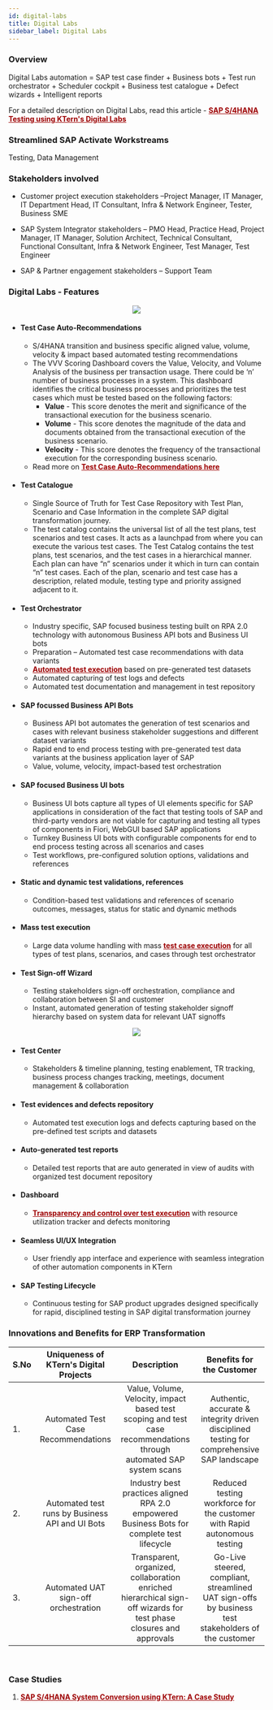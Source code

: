 ```yaml
---
id: digital-labs
title: Digital Labs
sidebar_label: Digital Labs
---
```


### Overview

Digital Labs automation = SAP test case finder + Business bots + Test run orchestrator + Scheduler cockpit + Business test catalogue + Defect wizards + Intelligent reports
<br>

For a detailed description on Digital Labs, read this article - <b><a target="_blank" style = "color: #9d0102" href="https://ktern.com/article/sap-s4-hana-testing-using-ktern-digital-labs-beginner-guide?utm_source=product-documentation&utm_medium=help-ktern-com">SAP S/4HANA Testing using KTern's Digital Labs</a></b>
<br>

### Streamlined SAP Activate Workstreams

Testing, Data Management
<br>

### Stakeholders involved

- Customer project execution stakeholders –Project Manager, IT Manager, IT Department Head, IT Consultant, Infra & Network Engineer, Tester, Business SME

- SAP System Integrator stakeholders – PMO Head, Practice Head, Project Manager, IT Manager, Solution Architect, Technical Consultant, Functional Consultant, Infra & Network Engineer, Test Manager, Test Engineer

- SAP & Partner engagement stakeholders – Support Team
  <br>

### Digital Labs - Features

<center>
<img src = "https://storage.googleapis.com/ktern-public-files/product-documentation/vvv-scoring.png">
</center>

- #### Test Case Auto-Recommendations

  - S/4HANA transition and business specific aligned value, volume, velocity & impact based automated testing recommendations
  - The VVV Scoring Dashboard covers the Value, Velocity, and Volume Analysis of the business per transaction usage. There could be ‘n’ number of business processes in a system. This dashboard identifies the critical business processes and prioritizes the test cases which must be tested based on the following factors:
    - **Value** - This score denotes the merit and significance of the transactional execution for the business scenario.
    - **Volume** - This score denotes the magnitude of the data and documents obtained from the transactional execution of the business scenario.
    - **Velocity** - This score denotes the frequency of the transactional execution for the corresponding business scenario.
  - Read more on <b><a target="_blank" style = "color: #9d0102" href="https://ktern.com/article/what-need-to-know-sap-testing-recommendations-by-ktern?utm_source=product-documentation&utm_medium=help-ktern-com">Test Case Auto-Recommendations here</a></b>

- #### Test Catalogue
  - Single Source of Truth for Test Case Repository with Test Plan, Scenario and Case Information in the complete SAP digital transformation journey.
  - The test catalog contains the universal list of all the test plans, test scenarios and test cases. It acts as a launchpad from where you can execute the various test cases. The Test Catalog contains the test plans, test scenarios, and the test cases in a hierarchical manner. Each plan can have “n” scenarios under it which in turn can contain “n” test cases. Each of the plan, scenario and test case has a description, related module, testing type and priority assigned adjacent to it.
- #### Test Orchestrator

  - Industry specific, SAP focused business testing built on RPA 2.0 technology with autonomous Business API bots and Business UI bots
  - Preparation – Automated test case recommendations with data variants
  - <b><a target="_blank" style = "color: #9d0102" href="https://ktern.com/article/how-auto-execute-test-cases-using-ktern?utm_source=product-documentation&utm_medium=help-ktern-com">Automated test execution</a></b> based on pre-generated test datasets
  - Automated capturing of test logs and defects
  - Automated test documentation and management in test repository

- #### SAP focussed Business API Bots

  - Business API bot automates the generation of test scenarios and cases with relevant business stakeholder suggestions and different dataset variants
  - Rapid end to end process testing with pre-generated test data variants at the business application layer of SAP
  - Value, volume, velocity, impact-based test orchestration

- #### SAP focused Business UI bots

  - Business UI bots capture all types of UI elements specific for SAP applications in consideration of the fact that testing tools of SAP and third-party vendors are not viable for capturing and testing all types of components in Fiori, WebGUI based SAP applications
  - Turnkey Business UI bots with configurable components for end to end process testing across all scenarios and cases
  - Test workflows, pre-configured solution options, validations and references

- #### Static and dynamic test validations, references

  - Condition-based test validations and references of scenario outcomes, messages, status for static and dynamic methods

- #### Mass test execution

  - Large data volume handling with mass <b><a target="_blank" style = "color: #9d0102" href="https://ktern.com/article/how-auto-execute-test-cases-using-ktern?utm_source=product-documentation&utm_medium=help-ktern-com">test case execution</a></b> for all types of test plans, scenarios, and cases through test orchestrator

- #### Test Sign-off Wizard
  - Testing stakeholders sign-off orchestration, compliance and collaboration between SI and customer
  - Instant, automated generation of testing stakeholder signoff hierarchy based on system data for relevant UAT signoffs

<center>
<img src = "https://storage.googleapis.com/ktern-public-files/product-documentation/signoff.png">
</center>

- #### Test Center

  - Stakeholders & timeline planning, testing enablement, TR tracking, business process changes tracking, meetings, document management & collaboration

- #### Test evidences and defects repository

  - Automated test execution logs and defects capturing based on the pre-defined test scripts and datasets

- #### Auto-generated test reports

  - Detailed test reports that are auto generated in view of audits with organized test document repository

- #### Dashboard

  - <b><a target="_blank" style = "color: #9d0102" href="https://ktern.com/article/manage-complete-sap-testing-from-one-place-using-ktern?utm_source=product-documentation&utm_medium=help-ktern-com">Transparency and control over test execution</a></b> with resource utilization tracker and defects monitoring

- #### Seamless UI/UX Integration

  - User friendly app interface and experience with seamless integration of other automation components in KTern

- #### SAP Testing Lifecycle
  - Continuous testing for SAP product upgrades designed specifically for rapid, disciplined testing in SAP digital transformation journey
    <br>

### Innovations and Benefits for ERP Transformation

| S.No |     Uniqueness of KTern's Digital Projects      |                                                     Description                                                     |                                      Benefits for the Customer                                      |
| ---- | :---------------------------------------------: | :-----------------------------------------------------------------------------------------------------------------: | :-------------------------------------------------------------------------------------------------: |
| 1.   |       Automated Test Case Recommendations       | Value, Volume, Velocity, impact based test scoping and test case recommendations through automated SAP system scans |     Authentic, accurate & integrity driven disciplined testing for comprehensive SAP landscape      |
| 2.   | Automated test runs by Business API and UI Bots |             Industry best practices aligned RPA 2.0 empowered Business Bots for complete test lifecycle             |              Reduced testing workforce for the customer with Rapid autonomous testing               |
| 3.   |      Automated UAT sign-off orchestration       | Transparent, organized, collaboration enriched hierarchical sign-off wizards for test phase closures and approvals  | Go-Live steered, compliant, streamlined UAT sign-offs by business test stakeholders of the customer |

<br>

### Case Studies

1. <b><a target="_blank" style = "color: #9d0102" href="https://ktern.com/article/sap-s4-hana-system-conversion-ktern-elm?utm_source=product-documentation&utm_medium=help-ktern-com">SAP S/4HANA System Conversion using KTern: A Case Study</a></b>
